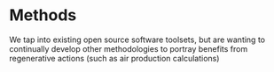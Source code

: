 # Methods

We tap into existing open source software toolsets, but are wanting to continually develop other methodologies to portray benefits from regenerative actions (such as air production calculations)

